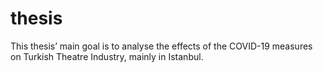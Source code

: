 # thesis
This thesis’ main goal is to analyse the effects of the COVID-19 measures on Turkish Theatre Industry, mainly in Istanbul. 
